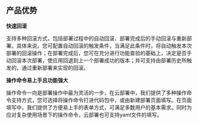 ## 产品优势

**快速回滚**

支持多种回滚方式，包括部署过程中的自动回滚、部署完成后的手动回滚与重新部署。具体来说，您可配置自动回滚的触发条件，当满足此条件时，将自动触发本次部署的回滚操作；在部署完成后，您可在充分进行功能查验的基础上，决定是否手动回滚本次部署，使应用回退到上一个部署成功的版本；并可支持由部署历史所触发的，通过重新部署来实现的回滚。

**操作命令易上手且功能强大**

操作命令一向是部署操作中最为灵活的一步，在云部署中，我们提供了多种操作命令支持方式，您可选择将操作命令打进代码包中，或由新建部署页面填写。在页面填写中，我们提供了方便易上手的表单方式，可满足多数用户的基本需求。同时为应对复杂使用场景下的操作命令，云部署也可支持yaml文件的填写。


